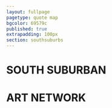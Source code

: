 ```yaml
---
layout: fullpage
pagetype: quote map
bgcolor: 69579c
published: true
extrapadding: 100px
section: southsuburbs
---
```


<div id="southart" class="mapstage"></div>

# SOUTH SUBURBAN
# ART NETWORK